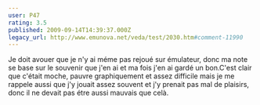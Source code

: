 ```yaml
---
user: P47
rating: 3.5
published: 2009-09-14T14:39:37.000Z
legacy_url: http://www.emunova.net/veda/test/2030.htm#comment-11990
---
```

Je doit avouer que je n'y ai méme pas rejoué sur émulateur, donc ma note se base sur le souvenir que j'en ai et ma fois j'en ai gardé un bon.C'est clair que c'était moche, pauvre graphiquement et assez difficile mais je me rappele aussi que j'y jouait assez souvent et j'y prenait pas mal de plaisirs, donc il ne devait pas étre aussi mauvais que celà.
